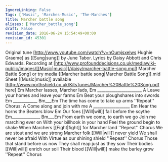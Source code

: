 ```yaml
---
IgnoreLinking: False
Tags: ['Music', 'Marches-Music', 'The-Marches']
Title: Marcher battle song
aliases: ['Marcher_battle_song']
draft: False
revision_date: 2016-06-24 15:54:49+00:00
revision_id: 45301
---
```


Original tune [http://www.youtube.com/watch?v=nOumjsxelws Hughie Graeme] as [[Sung|sung]] by June Tabor. Lyrics by Daisy Abbott and Chris Edwards. Recording at [http://www.profounddecisions.co.uk/mediawiki-public/images/[[Music|music]]/daisy/marcher-battle-song.mp3 Marcher Battle Song] or try media:[[Marcher battle song|Marcher Battle Song]].mid
Sheet [[Music|music]] available [http://www.northshield.co.uk/KitsTunes/Marcher%20Battle%20Song.pdf here]
Em
Marcher lasses, Marcher lads,
Em ______________________ A
Leave your homes and leave your farms
Em
Beat your ploughshares into swords
Em ____________ Bm___Em
The time has come to take up arms
''Repeat''
Chorus:
A
Come along and join with me
A __________________ Em
Hear the horns the Beaters blow
Em
Our foes [[Will|will]] fall before the scythe
Em______________ Bm___Em
From earth we come, to earth we go
Join me marching ever on
With your billhook in your hand
Feel the ground begin to shake
When Marchers [[Fight|fight]] for Marcher land
''Repeat''
Chorus
We are stout and we are strong
Marcher folk [[Will|will]] never yield
We shall never be afraid
With Virtue as our shining shield
''Repeat''
Chorus
Those that stand before us now
They shall reap just as they sow
Their bodies [[Will|will]] enrich our soil
Their blood [[Will|will]] make the barley grow
''Repeat''
Chorus